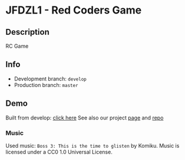 # JFDZL1 - Red Coders Game

## Description
RC Game

## Info
* Development branch: `develop`
* Production branch: `master`

## Demo
Built from develop: [click here](http://red-coders.jfdzl1.is-academy.pl/game)
See also our project [page](http://red-coders.jfdzl1.is-academy.pl) and [repo](https://github.com/infoshareacademy/jfdzl1-red-coders-www)

### Music
Used music: `Boss 3: This is the time to glisten` by Komiku.
Music is licensed under a CC0 1.0 Universal License.
